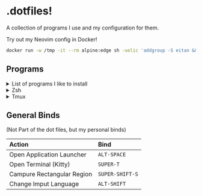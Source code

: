 # .dotfiles!

A collection of programs I use and my configuration for them.

Try out my Neovim config in Docker!
```sh
docker run -w /tmp -it --rm alpine:edge sh -uelic 'addgroup -S eitan && adduser -S eitan -G eitan --shell /bin/sh && apk add alpine-sdk yarn python3 ripgrep git neovim=0.11.1-r1 bash curl --update && su -c "git clone https://github.com/eitanoid/eitan-dotfiles.git && mkdir -p /home/eitan/.config && cp -R eitan-dotfiles/config/nvim /home/eitan/.config/nvim" eitan && su -c "nvim --headless +\"Lazy! sync\" +qa && nvim" eitan'  
```

## Programs

<details>
<summary>List of programs I like to install</summary>

- [direnv](https://direnv.net/)
- [zoxide](https://github.com/ajeetdsouza/zoxide)
- [fzf](https://github.com/junegunn/fzf)

</details>

<details>
<summary>Zsh</summary>

Zsh with `vi` mode enabled using the [zinit](https://github.com/zdharma-continuum/zinit) package manager and [starship](starship.rc) for prompt.

[zsh-Autocomplete](https://github.com/marlonrichert/zsh-autocomplete.git)
[zsh-autosuggestions](https://github.com/zsh-users/zsh-autosuggestions)
[zsh-syntax-highlighting](https://github.com/zdharma-continuum/fast-syntax-highlighting)
[reverse-history-substring-search](https://github.com/zsh-users/zsh-history-substring-search)
[zsh-vi-mode](https://github.com/jeffreytse/zsh-vi-mode.git)


| Action                  | Mode   | Bind                 |
| :---------------------- | :----- | :------------------- |
| Enter Normal Mode       | Insert | `Esc`                |
| Enter Insert Mode       | Normal | `i`,`a`,`o`          |
| Search Histroy Prefixed | Insert | `CTRL+Q`, `CTRL+P`   |
| Search Histtory Prefiex | Normal | `SHIFT+J`, `SHIFT+K` |
| Edit in Text Editor     | Visual | `vvv`                |


</details>


<details>

<summary>Tmux</summary>

- `Y` to copy line in copy-mode
</details>

## General Binds

(Not Part of the dot files, but my personal binds)

| Action                     | Bind            |
| :------------------------- | :-------------- |
| Open Application Launcher      | `ALT-SPACE`       |
| Open Terminal (Kitty)      | `SUPER-T`       |
| Campure Rectangular Region | `SUPER-SHIFT-S` |
| Change Imput Language      | `ALT-SHIFT`     |

